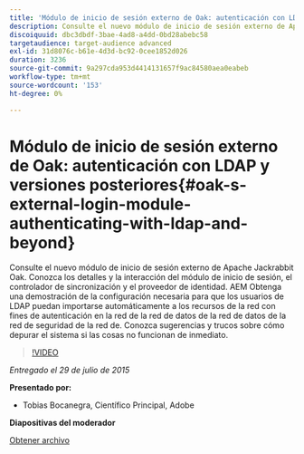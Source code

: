 ```yaml
---
title: 'Módulo de inicio de sesión externo de Oak: autenticación con LDAP y versiones posteriores'
description: Consulte el nuevo módulo de inicio de sesión externo de Apache Jackrabbit Oak. Conozca los detalles y la interacción del módulo de inicio de sesión, el controlador de sincronización y el proveedor de identidad. AEM Obtenga una demostración de la configuración necesaria para que los usuarios de LDAP puedan importarse automáticamente a los recursos de la red con fines de autenticación en la red de la red de datos de la red de datos de la red de seguridad de la red de. Conozca sugerencias y trucos sobre cómo depurar el sistema si las cosas no funcionan de inmediato.
discoiquuid: dbc3dbdf-3bae-4ad8-a4dd-0bd28abebc58
targetaudience: target-audience advanced
exl-id: 31d8076c-b61e-4d3d-bc92-0cee1852d026
duration: 3236
source-git-commit: 9a297cda953d4414131657f9ac84580aea0eabeb
workflow-type: tm+mt
source-wordcount: '153'
ht-degree: 0%

---
```


# Módulo de inicio de sesión externo de Oak: autenticación con LDAP y versiones posteriores{#oak-s-external-login-module-authenticating-with-ldap-and-beyond}

Consulte el nuevo módulo de inicio de sesión externo de Apache Jackrabbit Oak. Conozca los detalles y la interacción del módulo de inicio de sesión, el controlador de sincronización y el proveedor de identidad. AEM Obtenga una demostración de la configuración necesaria para que los usuarios de LDAP puedan importarse automáticamente a los recursos de la red con fines de autenticación en la red de la red de datos de la red de datos de la red de seguridad de la red de. Conozca sugerencias y trucos sobre cómo depurar el sistema si las cosas no funcionan de inmediato.

>[!VIDEO](https://video.tv.adobe.com/v/19382/?quality=9)

*Entregado el 29 de julio de 2015*

**Presentado por:**

* Tobias Bocanegra, Científico Principal, Adobe

**Diapositivas del moderador**

[Obtener archivo](assets/oak-ldap-cqgems.pdf)
<!--
[Get back to the Overview](https://helpx.adobe.com/experience-manager/kt/eseminars/gems/aem-index.html)
-->
